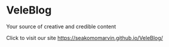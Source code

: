 # VeleBlog
Your source of creative and credible content




Click to visit our site
https://seakomomarvin.github.io/VeleBlog/

